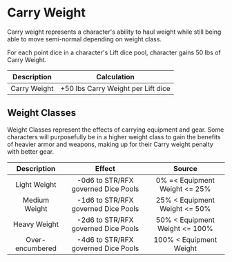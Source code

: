 # Carry Weight

Carry weight represents a character's ability to haul weight while still being able to move semi-normal depending on weight class.

For each point dice in a character's Lift dice pool, character gains 50 lbs of Carry Weight.

| Description |              Calculation              |
| :----------: | :------------------------------------: |
| Carry Weight | +50 lbs Carry Weight per Lift dice |

## Weight Classes

Weight Classes represent the effects of carrying equipment and gear. Some characters will purposefully be in a higher weight class to gain the benefits of heavier armor and weapons, making up for their Carry weight penalty with better gear.

|   Description   |               Effect               |             Source             |
| :-------------: | :---------------------------------: | :----------------------------: |
|  Light Weight  | -0d6 to STR/RFX governed Dice Pools | 0% =< Equipment Weight <= 25% |
|  Medium Weight  | -1d6 to STR/RFX governed Dice Pools | 25% < Equipment Weight <= 50% |
|  Heavy Weight  | -2d6 to STR/RFX governed Dice Pools | 50% < Equipment Weight <= 100% |
| Over-encumbered | -4d6 to STR/RFX governed Dice Pools |    100% < Equipment Weight    |

